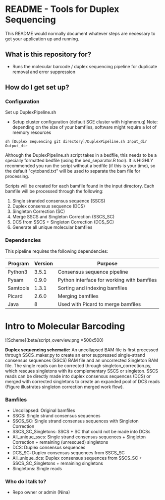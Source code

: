 # README - Tools for Duplex Sequencing #

This README would normally document whatever steps are necessary to get your application up and running.

## What is this repository for? ##

* Runs the molecular barcode / duplex sequencing pipeline for duplicate removal and error suppression

## How do I get set up? ##

### Configuration ###
Set up DuplexPipeline.sh
- Setup cluster configuration (default SGE cluster with highmem.q) 
Note: depending on the size of your bamfiles, software might require a lot of memory resources

~~~~
sh [Duplex Sequencing git directory]/DuplexPipeline.sh Input_dir Output_dir 
~~~~
Although the DuplexPipeline.sh script takes in a bedfile, this needs to be a specially formatted bedfile (using the bed\_separator.R tool). It is HIGHLY recommended you run the script without a bedfile (if this is your time), so the default "cytoband.txt" will be used to separate the bam file for processing. 

Scripts will be created for each bamfile found in the input directory. 
Each bamfile will be processed through the following:
1. Single stranded consensus sequence (SSCS)
2. Duplex consensus sequence (DCS)
3. Singleton Correction (SC)
4. Merge SSCS and Singleton Correction (SSCS_SC)	
5. DCS from SSCS + Singleton Correction (DCS_SC)
6. Generate all unique molecular bamfiles 

### Dependencies ###
This pipeline requires the following dependencies:

| Program | Version | Purpose                                    |
| ------- | ------- | ------------------------------------------ |
| Python3 | 3.5.1   | Consensus sequence pipeline                |
| Pysam   | 0.9.0   | Python interface for working with bamfiles |
| Samtools| 1.3.1   | Sorting and indexing bamfiles              |
| Picard  | 2.6.0   | Merging bamfiles                           |
| Java    | 8       | Used with Picard to merge bamfiles         |

# Intro to Molecular Barcoding #
![Scheme](beta/script_overview.png =500x500)

**Duplex sequencing schematic:** 
An uncollapsed BAM file is first processed through SSCS_maker.py to create an error suppressed single-strand 
consensus sequences (SSCS) BAM file and an uncorrected Singleton BAM file. The single reads can be corrected
through singleton_correction.py, which rescues singletons with its complementary SSCS or singleton. SSCS 
reads can be directly made into duplex consensus sequences (DCS) or merged with corrected singletons to create
an expanded pool of DCS reads (Figure illustrates singleton correction merged work flow).

### Bamfiles ###
* Uncollapsed: Original bamfiles
* SSCS: Single strand consensus sequences
* SSCS_SC: Single strand consensus sequences with Singleton Correction
* SSCS_SC_Singletons: SSCS + SC that could not be made into DCSs
* All_unique_sscs: Single strand consensus sequences + Singleton Correction + remaining (unrescued) singletons 
* DCS: Duplex consensus sequences
* DCS_SC: Duplex consensus sequences from SSCS_SC
* All_unique_dcs: Duplex consensus sequences from SSCS_SC + SSCS_SC_Singletons + remaining singletons
* Singletons: Single reads

### Who do I talk to? ###

* Repo owner or admin (Nina)
